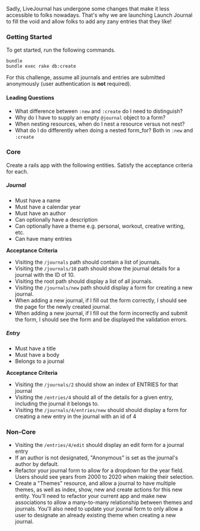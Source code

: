 Sadly, LiveJournal has undergone some changes that make it less accessible to folks nowadays. That's why we are launching Launch Journal to fill the void and allow folks to add any zany entries that they like!

### Getting Started
To get started, run the following commands.

```no-highlight
bundle
bundle exec rake db:create
```

For this challenge, assume all journals and entries are submitted anonymously (user authentication is **not** required).

#### Leading Questions
* What difference between `:new` and `:create` do I need to distinguish?
* Why do I have to supply an empty `@journal` object to a form?
* When nesting resources, when do I nest a resource versus not nest?
* What do I do differently when doing a nested form_for? Both in `:new` and `:create`

### Core

Create a rails app with the following entities. Satisfy the acceptance criteria for each.

##### Journal
* Must have a name
* Must have a calendar year
* Must have an author
* Can optionally have a description
* Can optionally have a theme e.g. personal, workout, creative writing, etc.
* Can have many entries

**Acceptance Criteria**
* Visiting the `/journals` path should contain a list of journals.
* Visiting the `/journals/10` path should show the journal details for a journal with the ID of 10.
* Visiting the root path should display a list of all journals.
* Visiting the `/journals/new` path should display a form for creating a new journal.
* When adding a new journal, if I fill out the form correctly, I should see the page for the newly created journal.
* When adding a new journal, if I fill out the form incorrectly and submit the form, I should see the form and be displayed the validation errors.

##### Entry
* Must have a title
* Must have a body
* Belongs to a journal

**Acceptance Criteria**
* Visiting the `/journals/2` should show an index of ENTRIES for that journal
* Visiting the `/entries/4` should all of the details for a given entry, including the journal it belongs to.
* Visiting the `/journals/4/entries/new` should should display a form for creating a new entry in the journal with an id of 4


### Non-Core
* Visiting the `/entries/4/edit` should display an edit form for a journal entry
* If an author is not designated, "Anonymous" is set as the journal's author by default.
* Refactor your journal form to allow for a dropdown for the year field. Users should see years from 2000 to 2020 when making their selection.
* Create a "Themes" resource, and allow a journal to have multiple themes, as well as index, show, new and create actions for this new entity. You'll need to refactor your current app and make new associations to allow a many-to-many relationship between themes and journals. You'll also need to update your journal form to only allow a user to designate an already existing theme when creating a new journal.  
